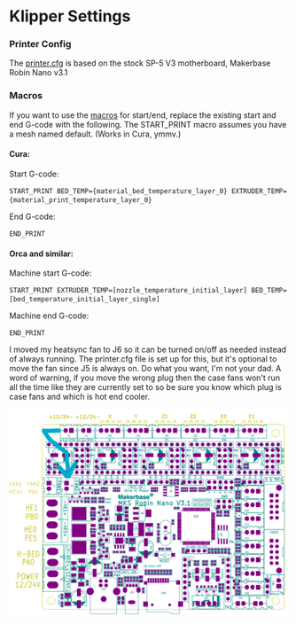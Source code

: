 # Klipper Settings

### Printer Config
The [printer.cfg](printer.cfg) is based on the stock SP-5 V3 motherboard, Makerbase Robin Nano v3.1

### Macros
If you want to use the [macros](SP-5_V3_macro.cfg) for start/end, replace the existing start and end G-code with the following. The START_PRINT macro assumes you have a mesh named default. (Works in Cura, ymmv.)
#### Cura:
Start G-code:
```
START_PRINT BED_TEMP={material_bed_temperature_layer_0} EXTRUDER_TEMP={material_print_temperature_layer_0}
```
End G-code:
```
END_PRINT
```
#### Orca and similar:
Machine start G-code:
```
START_PRINT EXTRUDER_TEMP=[nozzle_temperature_initial_layer] BED_TEMP=[bed_temperature_initial_layer_single]
```
Machine end G-code:
```
END_PRINT
```


I moved my heatsync fan to J6 so it can be turned on/off as needed instead of always running. The printer.cfg file is set up for this, but it's optional to move the fan since J5 is always on. Do what you want, I'm not your dad. A word of warning, if you move the wrong plug then the case fans won't run all the time like they are currently set to so be sure you know which plug is case fans and which is hot end cooler.

![J5 to J6](../_media/Move_Heatsync_Fan.png "Optional Fan Move")

